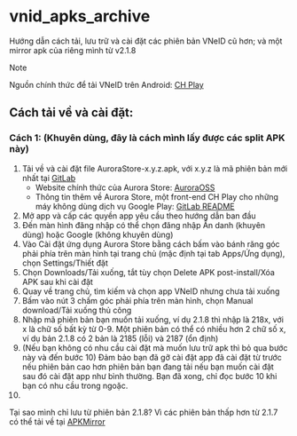 # vnid_apks_archive
Hướng dẫn cách tải, lưu trữ và cài đặt các phiên bản VNeID cũ hơn; và một mirror apk của riêng mình từ v2.1.8

> [!NOTE]
> Nguồn chính thức để tải VNeID trên Android: [CH Play](https://play.google.com/store/apps/details?id=com.vnid)

## Cách tải về và cài đặt:
### Cách 1: (Khuyên dùng, đây là cách mình lấy được các split APK này)
1. Tải về và cài đặt file AuroraStore-x.y.z.apk, với x.y.z là mã phiên bản mới nhất tại [GitLab](https://gitlab.com/AuroraOSS/AuroraStore/-/releases)
   - Website chính thức của Aurora Store: [AuroraOSS](https://auroraoss.com/)
   - Thông tin thêm về Aurora Store, một front-end CH Play cho những máy không dùng dịch vụ Google Play: [GitLab README](https://gitlab.com/AuroraOSS/AuroraStore)
2. Mở app và cấp các quyền app yêu cầu theo hướng dẫn ban đầu
3. Đến màn hình đăng nhập có thể chọn đăng nhập Ẩn danh (khuyên dùng) hoặc Google (không khuyên dùng)
4. Vào Cài đặt ứng dụng Aurora Store bằng cách bấm vào bánh răng góc phải phía trên màn hình tại trang chủ (mặc định tại tab Apps/Ứng dụng), chọn Settings/Thiết đặt
5. Chọn Downloads/Tải xuống, tắt tùy chọn Delete APK post-install/Xóa APK sau khi cài đặt
6. Quay về trang chủ, tìm kiếm và chọn app VNeID nhưng chưa tải xuống
7. Bấm vào nút 3 chấm góc phải phía trên màn hình, chọn Manual download/Tải xuống thủ công
8. Nhập mã phiên bản bạn muốn tải xuống, ví dụ 2.1.8 thì nhập là 218x, với x là chữ số bất kỳ từ 0-9. Một phiên bản có thể có nhiều hơn 2 chữ số x, ví dụ bản 2.1.8 có 2 bản là 2185 (lỗi) và 2187 (ổn định)
9. (Nếu bạn không có nhu cầu cài đặt mà muốn lưu trữ apk thì bỏ qua bước này và đến bước 10)
   Đảm bảo bạn đã gỡ cài đặt app đã cài đặt từ trước nếu phiên bản cao hơn phiên bản bạn đang tải nếu bạn muốn cài đặt sau đó cài đặt app như bình thường. Bạn đã xong, chỉ đọc bước 10 khi bạn có nhu cầu trong ngoặc.
10.  
Tại sao mình chỉ lưu từ phiên bản 2.1.8? Vì các phiên bản thấp hơn từ 2.1.7 có thể tải về tại [APKMirror](https://www.apkmirror.com/apk/trung-tam-du-lieu-quoc-gia-ve-dan-cu/vneid/)
